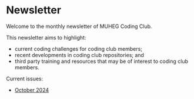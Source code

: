 # Newsletter
Welcome to the monthly newsletter of MUHEG Coding Club.

This newsletter aims to highlight:
- current coding challenges for coding club members;
- recent developments in coding club repositories; and
- third party training and resources that may be of interest to coding club members.

Current issues:

- [October 2024](https://muhegcodingclub.github.io/newsletter/oct24)
